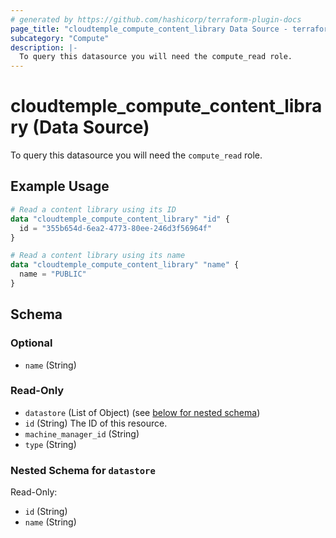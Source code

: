 ```yaml
---
# generated by https://github.com/hashicorp/terraform-plugin-docs
page_title: "cloudtemple_compute_content_library Data Source - terraform-provider-cloudtemple"
subcategory: "Compute"
description: |-
  To query this datasource you will need the compute_read role.
---
```


# cloudtemple_compute_content_library (Data Source)

To query this datasource you will need the `compute_read` role.

## Example Usage

```terraform
# Read a content library using its ID
data "cloudtemple_compute_content_library" "id" {
  id = "355b654d-6ea2-4773-80ee-246d3f56964f"
}

# Read a content library using its name
data "cloudtemple_compute_content_library" "name" {
  name = "PUBLIC"
}
```

<!-- schema generated by tfplugindocs -->
## Schema

### Optional

- `name` (String)

### Read-Only

- `datastore` (List of Object) (see [below for nested schema](#nestedatt--datastore))
- `id` (String) The ID of this resource.
- `machine_manager_id` (String)
- `type` (String)

<a id="nestedatt--datastore"></a>
### Nested Schema for `datastore`

Read-Only:

- `id` (String)
- `name` (String)


